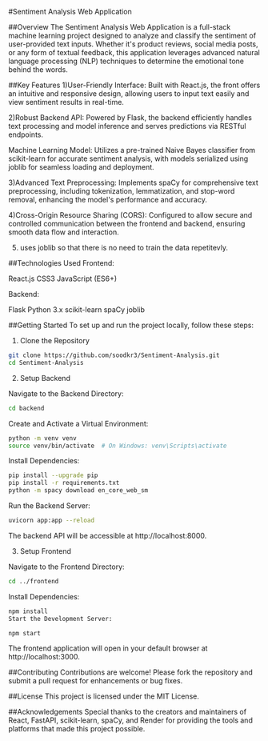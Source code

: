 #Sentiment Analysis Web Application

##Overview
The Sentiment Analysis Web Application is a full-stack machine learning project designed to analyze and classify the sentiment of user-provided text inputs. Whether it's product reviews, social media posts, or any form of textual feedback, this application leverages advanced natural language processing (NLP) techniques to determine the emotional tone behind the words.

##Key Features
1)User-Friendly Interface: Built with React.js, the front offers an intuitive and responsive design, allowing users to input text easily and view sentiment results in real-time.

2)Robust Backend API: Powered by Flask, the backend efficiently handles text processing and model inference and serves predictions via RESTful endpoints.

Machine Learning Model: Utilizes a pre-trained Naive Bayes classifier from scikit-learn for accurate sentiment analysis, with models serialized using joblib for seamless loading and deployment.

3)Advanced Text Preprocessing: Implements spaCy for comprehensive text preprocessing, including tokenization, lemmatization, and stop-word removal, enhancing the model's performance and accuracy.

4)Cross-Origin Resource Sharing (CORS): Configured to allow secure and controlled communication between the frontend and backend, ensuring smooth data flow and interaction.

5) uses joblib so that there is no need to train the data repetitevly.

##Technologies Used
Frontend:

React.js
CSS3
JavaScript (ES6+)

Backend:

Flask
Python 3.x
scikit-learn
spaCy
joblib


##Getting Started
To set up and run the project locally, follow these steps:

1. Clone the Repository

```bash
git clone https://github.com/soodkr3/Sentiment-Analysis.git
cd Sentiment-Analysis
```

2. Setup Backend

Navigate to the Backend Directory:

```bash
cd backend
```
Create and Activate a Virtual Environment:

```bash
python -m venv venv
source venv/bin/activate  # On Windows: venv\Scripts\activate
```

Install Dependencies:

```bash
pip install --upgrade pip
pip install -r requirements.txt
python -m spacy download en_core_web_sm
```
Run the Backend Server:

```bash
uvicorn app:app --reload
```
The backend API will be accessible at http://localhost:8000.

3. Setup Frontend
   
Navigate to the Frontend Directory:

```bash
cd ../frontend
```
Install Dependencies:

```bash
npm install
Start the Development Server:
```

```bash
npm start
```
The frontend application will open in your default browser at http://localhost:3000.

##Contributing
Contributions are welcome! Please fork the repository and submit a pull request for enhancements or bug fixes.

##License
This project is licensed under the MIT License.

##Acknowledgements
Special thanks to the creators and maintainers of React, FastAPI, scikit-learn, spaCy, and Render for providing the tools and platforms that made this project possible.


